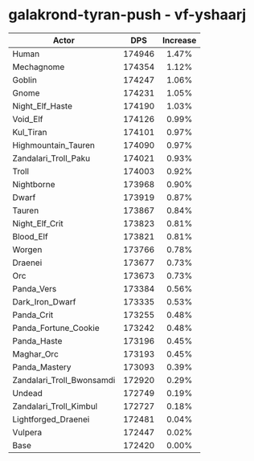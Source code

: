 # galakrond-tyran-push - vf-yshaarj
| Actor | DPS | Increase |
|---|:---:|:---:|
|Human|174946|1.47%|
|Mechagnome|174354|1.12%|
|Goblin|174247|1.06%|
|Gnome|174231|1.05%|
|Night_Elf_Haste|174190|1.03%|
|Void_Elf|174126|0.99%|
|Kul_Tiran|174101|0.97%|
|Highmountain_Tauren|174090|0.97%|
|Zandalari_Troll_Paku|174021|0.93%|
|Troll|174003|0.92%|
|Nightborne|173968|0.90%|
|Dwarf|173919|0.87%|
|Tauren|173867|0.84%|
|Night_Elf_Crit|173823|0.81%|
|Blood_Elf|173821|0.81%|
|Worgen|173766|0.78%|
|Draenei|173677|0.73%|
|Orc|173673|0.73%|
|Panda_Vers|173384|0.56%|
|Dark_Iron_Dwarf|173335|0.53%|
|Panda_Crit|173255|0.48%|
|Panda_Fortune_Cookie|173242|0.48%|
|Panda_Haste|173196|0.45%|
|Maghar_Orc|173193|0.45%|
|Panda_Mastery|173093|0.39%|
|Zandalari_Troll_Bwonsamdi|172920|0.29%|
|Undead|172749|0.19%|
|Zandalari_Troll_Kimbul|172727|0.18%|
|Lightforged_Draenei|172481|0.04%|
|Vulpera|172447|0.02%|
|Base|172420|0.00%|
